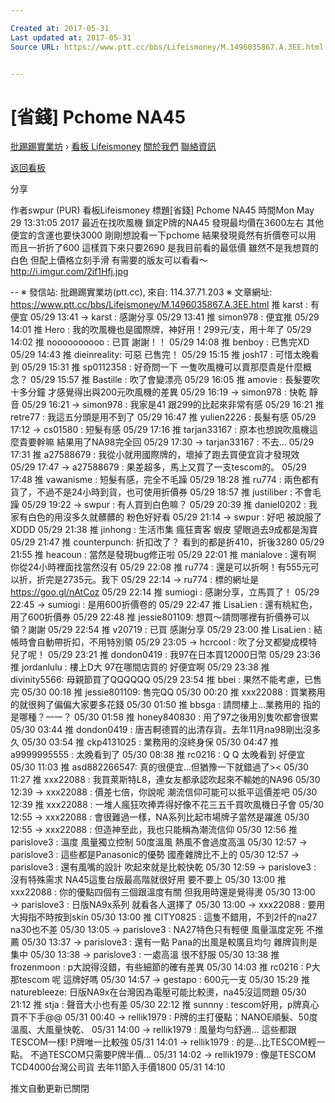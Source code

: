 ```yaml
---

Created at: 2017-05-31
Last updated at: 2017-05-31
Source URL: https://www.ptt.cc/bbs/Lifeismoney/M.1496035867.A.3EE.html


---
```


# [省錢] Pchome NA45


[批踢踢實業坊](https://www.ptt.cc/) › [看板 Lifeismoney](https://www.ptt.cc/bbs/Lifeismoney/index.html) [關於我們](https://www.ptt.cc/about.html) [聯絡資訊](https://www.ptt.cc/contact.html)

[返回看板](https://www.ptt.cc/bbs/Lifeismoney/index.html)

分享

作者swpur (PUR)
看板Lifeismoney
標題\[省錢\] Pchome NA45
時間Mon May 29 13:31:05 2017
最近在找吹風機 鎖定P牌的NA45 發現最均價在3600左右 其他便宜的含運也要快3000 剛剛想說看一下pchome 結果發現竟然有折價卷可以用 而且一折折了600 這樣買下來只要2690 是我目前看的最低價 雖然不是我想買的白色 但配上價格立刻手滑 有需要的版友可以看看～ <http://i.imgur.com/2if1Hfj.jpg>

\-- ※ 發信站: 批踢踢實業坊(ptt.cc), 來自: 114.37.71.203 ※ 文章網址: <https://www.ptt.cc/bbs/Lifeismoney/M.1496035867.A.3EE.html>
推 karst : 有便宜 05/29 13:41
→ karst : 感謝分享 05/29 13:41
推 simon978 : 便宜推 05/29 14:01
推 Hero : 我的吹風機也是國際牌，神好用！299元/支，用十年了 05/29 14:02
推 noooooooooo : 已買 謝謝！！ 05/29 14:08
推 benboy : 已售完XD 05/29 14:43
推 dieinreality: 可惡 已售完！ 05/29 15:15
推 josh17 : 可惜太晚看到 05/29 15:31
推 sp0112358 : 好奇問一下 一隻吹風機可以賣那麼貴是什麼概念？ 05/29 15:57
推 Bastille : 吹了會變漂亮 05/29 16:05
推 amovie : 長髮要吹十多分鐘 才感覺得出與200元吹風機的差異 05/29 16:19
→ simon978 : 快乾 靜音 05/29 16:21
→ simon978 : 我家是41 跟299的比起來非常有感 05/29 16:21
推 retre77 : 我這五分頭是用不到了 05/29 16:47
推 yulien2226 : 長髮有感 05/29 17:12
→ cs01580 : 短髮有感 05/29 17:16
推 tarjan33167 : 原本也想說吹風機這麼貴要幹嘛 結果用了NA98完全回 05/29 17:30
→ tarjan33167 : 不去... 05/29 17:31
推 a27588679 : 我從小就用國際牌的，壞掉了跑去買便宜貨才發現效 05/29 17:47
→ a27588679 : 果差超多，馬上又買了一支tescom的。 05/29 17:48
推 vawanisme : 短髮有感，完全不毛躁 05/29 18:28
推 ru774 : 兩色都有貨了，不過不是24小時到貨，也可使用折價券 05/29 18:57
推 justiliber : 不會毛躁 05/29 19:22
→ swpur : 有人買到白色嘛？ 05/29 20:39
推 daniel0202 : 我家有白色的用沒多久就髒髒的 粉色好好看 05/29 21:14
→ swpur : 好吧 被說服了XDDD 05/29 21:38
推 jinhong : 生活市集 瘋狂賣客 蝦皮 望眼過去9成都是淘寶 05/29 21:47
推 counterpunch: 折扣改了？ 看到的都是折410，折後3280 05/29 21:55
推 heacoun : 當然是發現bug修正啦 05/29 22:01
推 manialove : 還有啊 你從24小時裡面找當然沒有 05/29 22:08
推 ru774 : 還是可以折啊！有555元可以折，折完是2735元。我下 05/29 22:14
→ ru774 : 標的網址是<https://goo.gl/nAtCoz> 05/29 22:14
推 sumiogi : 感謝分享，立馬買了！ 05/29 22:45
→ sumiogi : 是用600折價卷的 05/29 22:47
推 LisaLien : 還有桃紅色，用了600折價券 05/29 22:48
推 jessie801109: 想買～請問哪裡有折價券可以領？謝謝 05/29 22:54
推 v20719 : 已買 感謝分享 05/29 23:00
推 LisaLien : 結帳時會自動帶折扣，不用特別領 05/29 23:05
→ hcrcool : 吹了分叉都變成模特兒了呢！ 05/29 23:21
推 dondon0419 : 我97在日本買12000日幣 05/29 23:36
推 jordanlulu : 樓上D大 97在哪間店買的 好便宜啊 05/29 23:38
推 divinity5566: 母親節買了QQQQQQ 05/29 23:54
推 bbei : 果然不能考慮，已售完 05/30 00:18
推 jessie801109: 售完QQ 05/30 00:20
推 xxx22088 : 買業務用的就很夠了偏偏大家要多花錢 05/30 01:50
推 bbsga : 請問樓上…業務用的 指的是哪種？一一？ 05/30 01:58
推 honey840830 : 用了97之後用別隻吹都會很累 05/30 03:44
推 dondon0419 : 唐吉軻德買的出清存貨。去年11月na98剛出沒多久 05/30 03:54
推 ckp4131025 : 業務用的沒終身保 05/30 04:47
推 a9999995555 : 太晚看到了 05/30 08:38
推 rc0216 : Q Q 太晚看到 好便宜 05/30 11:03
推 asd882266547: 真的很便宜...但猶豫一下就錯過了>< 05/30 11:27
推 xxx22088 : 我買萊斯特L8，連女友都承認吹起來不輸她的NA96 05/30 12:39
→ xxx22088 : 價差七倍，你說呢 潮流信仰可能可以抵平這價差吧 05/30 12:39
推 xxx22088 : 一堆人瘋狂吹捧弄得好像不花三五千買吹風機日子會 05/30 12:55
→ xxx22088 : 會很難過一樣，NA系列比起市場牌子當然是躍進 05/30 12:55
→ xxx22088 : 但造神至此，我也只能稱為潮流信仰 05/30 12:56
推 parislove3 : 溫度 風量獨立控制 50度溫風 熱風不會過度高溫 05/30 12:57
→ parislove3 : 這些都是Panasonic的優勢 國產雜牌比不上的 05/30 12:57
→ parislove3 : 還有風嘴的設計 吹起來就是比較快乾 05/30 12:59
→ parislove3 : 沒有特殊需求 NA45這隻台版最高階就很好用 要不要上 05/30 13:00
推 xxx22088 : 你的優點四個有三個跟溫度有關 但我用時還是覺得燙 05/30 13:00
→ parislove3 : 日版NA9x系列 就看各人選擇了 05/30 13:00
→ xxx22088 : 要用大拇指不時按到skin 05/30 13:00
推 CITY0825 : 這隻不錯用，不到2仟的na27 na30也不差 05/30 13:05
→ parislove3 : NA27特色只有輕便 風量溫度定死 不推薦 05/30 13:37
→ parislove3 : 還有一點 Pana的出風是較廣且均勻 雜牌貨則是集中 05/30 13:38
→ parislove3 : 一處高溫 很不舒服 05/30 13:38
推 frozenmoon : p大說得沒錯，有些細節的確有差異 05/30 14:03
推 rc0216 : P大那tescom 呢 這牌好嗎 05/30 14:57
→ gestapo : 600元一支 05/30 15:29
推 naturebleeze: 日版NA9x在台灣因為電壓可能比較燙，na45沒這問題 05/30 21:12
推 stja : 聲音大小也有差 05/30 22:12
推 sunnny : tescom好用，p牌真心買不下手@@ 05/31 00:40
→ rellik1979 : P牌的主打優點：NANOE順髮、50度溫風、大風量快乾、 05/31 14:00
→ rellik1979 : 風量均勻舒適… 這些都跟TESCOM一樣! P牌唯一比較強 05/31 14:01
→ rellik1979 : 的是…比TESCOM輕一點。 不過TESCOM只需要P牌半價… 05/31 14:02
→ rellik1979 : 像是TESCOM TCD4000台灣公司貨 去年11節入手價1800 05/31 14:10

推文自動更新已關閉

